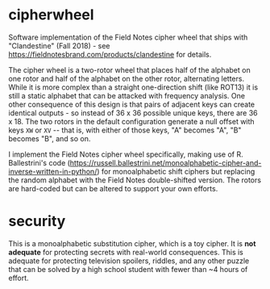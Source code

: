 # cipherwheel
Software implementation of the Field Notes cipher wheel that ships with "Clandestine" (Fall 2018) - see https://fieldnotesbrand.com/products/clandestine for details. 

The cipher wheel is a two-rotor wheel that places half of the alphabet on one rotor and half of the alphabet on the other rotor, alternating letters. While it is more complex than a straight one-direction shift (like ROT13) it is still a static alphabet that can be attacked with frequency analysis. One other consequence of this design is that pairs of adjacent keys can create identical outputs - so instead of 36 x 36 possible unique keys, there are 36 x 18. The two rotors in the default configuration generate a null offset with keys `XW` or `XV` -- that is, with either of those keys, "A" becomes "A", "B" becomes "B", and so on.  

I implement the Field Notes cipher wheel specifically, making use of R. Ballestrini's code (https://russell.ballestrini.net/monoalphabetic-cipher-and-inverse-written-in-python/) for monoalphabetic shift ciphers but replacing the random alphabet with the Field Notes double-shifted version. The rotors are hard-coded but can be altered to support your own efforts. 

# security 

This is a monoalphabetic substitution cipher, which is a toy cipher. It is **not adequate** for protecting secrets with real-world consequences. This is adequate for protecting television spoilers, riddles, and any other puzzle that can be solved by a high school student with fewer than ~4 hours of effort. 
